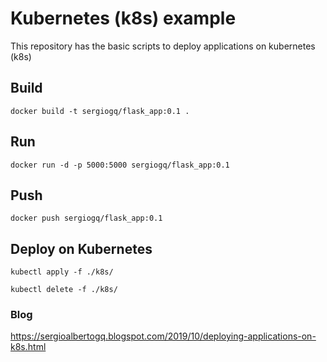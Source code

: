 # Kubernetes (k8s) example
This repository has the basic scripts to deploy applications on kubernetes (k8s)

## Build
```shell script
docker build -t sergiogq/flask_app:0.1 .
```

## Run
```shell script
docker run -d -p 5000:5000 sergiogq/flask_app:0.1
```

## Push
```shell script
docker push sergiogq/flask_app:0.1
```

## Deploy on Kubernetes

```shell script
kubectl apply -f ./k8s/
```

```shell script
kubectl delete -f ./k8s/
```

### Blog
https://sergioalbertogq.blogspot.com/2019/10/deploying-applications-on-k8s.html

